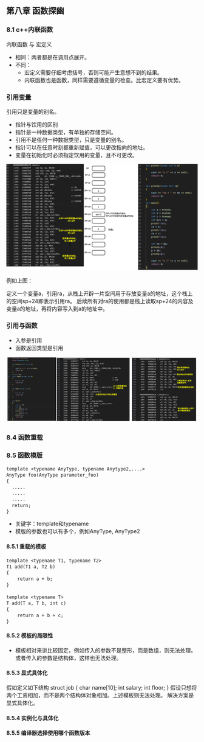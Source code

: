 ## 第八章 函数探幽
### 8.1 c++内联函数

内联函数 与 宏定义

- 相同：两者都是在调用点展开。
- 不同：
  - 宏定义需要仔细考虑括号，否则可能产生意想不到的结果。
  - 内联函数也是函数，同样需要遵循变量的检查。比宏定义要有优势。

### 引用变量
引用只是变量的别名。
  - 指针与饮用的区别
  - 指针是一种数据类型，有单独的存储空间。
  - 引用不是任何一种数据类型，只是变量的别名。
  - 指针可以在任意时刻都重新赋值，可以更改指向的地址。
  - 变量在初始化时必须指定饮用的变量，且不可更改。

![Alt text](image.png)

例如上图：

定义一个变量a，引用ra，从栈上开辟一片空间用于存放变量a的地址，这个栈上的空间sp+24即表示引用ra。
后续所有对ra的使用都是栈上读取sp+24的内容及变量a的地址，再将内容写入到a的地址中。

### 引用与函数

- 入参是引用
- 函数返回类型是引用

![Alt text](image-1.png)

### 8.4 函数重载

### 8.5 函数模版

```
template <typename AnyType, typename Anytype2,....>
AnyType foo(AnyType parameter_foo)
{
  .....
  .....
  .....
  return;
}
```
- 关键字：template和typename
- 模版的参数也可以有多个，例如AnyType, AnyType2

#### 8.5.1 重载的模板
```
template <typename T1, typename T2>
T1 add(T1 a, T2 b)
{
    return a + b;
}

template <typename T>
T add(T a, T b, int c)
{
    return a + b + c;
}
```
#### 8.5.2 模板的局限性
 - 模板相对来讲比较固定，例如传入的参数不是整形，而是数组，则无法处理。或者传入的参数是结构体，这样也无法处理。
#### 8.5.3 显式具体化
假如定义如下结构
struct job
{
  char name[10];
  int salary;
  int floor;
}
假设只想将两个工资相加，而不是两个结构体对象相加。上述模板则无法处理。
解决方案是显式具体化。
#### 8.5.4 实例化与具体化
#### 8.5.5 编译器选择使用哪个函数版本